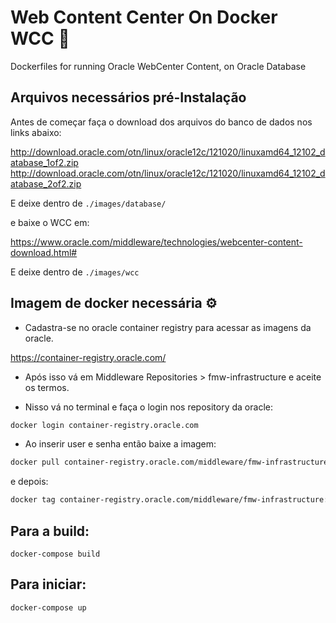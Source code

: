 # Web Content Center On Docker WCC 🐳
Dockerfiles for running Oracle WebCenter Content, on Oracle Database

## Arquivos necessários pré-Instalação

Antes de começar faça o download dos arquivos do banco de dados nos links abaixo:

http://download.oracle.com/otn/linux/oracle12c/121020/linuxamd64_12102_database_1of2.zip
http://download.oracle.com/otn/linux/oracle12c/121020/linuxamd64_12102_database_2of2.zip

E deixe dentro de `./images/database/`

e baixe o WCC em:

https://www.oracle.com/middleware/technologies/webcenter-content-download.html#

E deixe dentro de `./images/wcc`

## Imagem de docker necessária ⚙

- Cadastra-se no oracle container registry para acessar as imagens da oracle.

https://container-registry.oracle.com/

- Após isso vá em Middleware Repositories > fmw-infrastructure e aceite os termos.

- Nisso vá no terminal e faça o login nos repository da oracle:

```sh
docker login container-registry.oracle.com
```

- Ao inserir user e senha então baixe a imagem:

```sh
docker pull container-registry.oracle.com/middleware/fmw-infrastructure:12.2.1.4
```
e depois: 
```sh
docker tag container-registry.oracle.com/middleware/fmw-infrastructure:12.2.1.4 oracle/fmw-infrastructure:12.2.1.4
```

## Para a build:

```docker-compose build```

## Para iniciar:

```docker-compose up```

